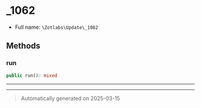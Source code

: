 
# _1062





* Full name: `\Zotlabs\Update\_1062`




## Methods


### run



```php
public run(): mixed
```












***


***
> Automatically generated on 2025-03-15
